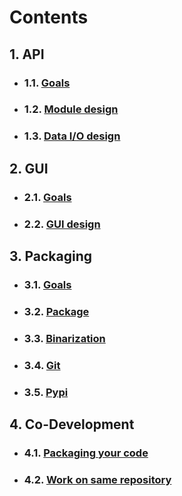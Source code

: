 # Contents
## 1. API
- ### 1.1. [Goals](mds/api_goals.md)
- ### 1.2. [Module design](mds/api_module_design.md)
- ### 1.3. [Data I/O design](mds/api_data_io_design.md)

## 2. GUI
- ### 2.1. [Goals](mds/gui_goals.md)
- ### 2.2. [GUI design](mds/gui_design.md)

## 3. Packaging
- ### 3.1. [Goals](mds/packaging_goals.md)
- ### 3.2. [Package](mds/packaging_package.md)
- ### 3.3. [Binarization](mds/packaging_binarization.md)
- ### 3.4. [Git](mds/packaging_git.md)
- ### 3.5. [Pypi](mds/packaging_pypi.md)

## 4. Co-Development
- ### 4.1. [Packaging your code](mds/co_packaging.md)
- ### 4.2. [Work on same repository](mds/co_github_branch.md)

